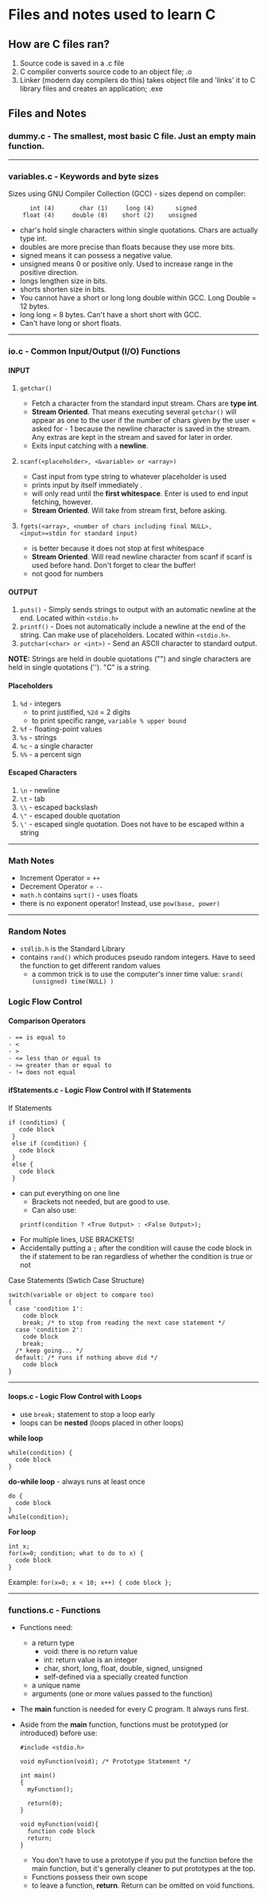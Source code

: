 # Files and notes used to learn C

## How are C files ran?
1. Source code is saved in a .c file
2. C compiler converts source code to an object file; .o
3. Linker (modern day compilers do this) takes object file and 'links' it to C library files and creates an application; .exe


## Files and Notes


### dummy.c - The smallest, most basic C file. Just an empty main function.

----

### variables.c - Keywords and byte sizes
Sizes using GNU Compiler Collection (GCC) - sizes depend on compiler:
```
      int (4)       char (1)     long (4)      signed
    float (4)     double (8)    short (2)    unsigned
```
  - char's hold single characters within single quotations. Chars are actually type int.
  - doubles are more precise than floats because they use more bits.
  - signed means it can possess a negative value.
  - unsigned means 0 or positive only. Used to increase range in the positive direction.
  - longs lengthen size in bits.
  - shorts shorten size in bits.
  - You cannot have a short or long long double within GCC. Long Double = 12  bytes.
  - long long = 8 bytes. Can't have a short short with GCC.
  - Can't have long or short floats.

----

### io.c - Common Input/Output (I/O) Functions
#### INPUT
1. `getchar()`
   - Fetch a character from the standard input stream. Chars are **type int**.
   - **Stream Oriented**. That means executing several `getchar()` will appear as one to the user if the number of chars given by the user = asked for - 1 because the newline character is saved in the stream. Any extras are kept in the stream and saved for later in order.
   - Exits input catching with a **newline**.

3. `scanf(<placeholder>, <&variable> or <array>)`
   - Cast input from type string to whatever placeholder is used
   - prints input by itself immediately .
   - will only read until the **first whitespace**. Enter is used to end input fetching, however.
   - **Stream Oriented**. Will take from stream first, before asking.

4. `fgets(<array>, <number of chars including final NULL>, <input>=stdin for standard input)`
   - is better because it does not stop at first whitespace
   - **Stream Oriented**. Will read newline character from scanf if scanf is used before hand. Don't forget to clear the buffer!
   - not good for numbers

#### OUTPUT
1. `puts()` - Simply sends strings to output with an automatic newline at the end. Located within `<stdio.h>`
2. `printf()` - Does not automatically include a newline at the end of the string. Can make use of placeholders. Located within `<stdio.h>`.
3. `putchar(<char> or <int>)` - Send an ASCII character to standard output.

**NOTE:** Strings are held in double quotations ("") and single characters are held in single quotations (''). "C" is a string.

  #### Placeholders
  1. `%d` - integers
      - to print justified, `%2d` = 2 digits
      - to print specific range, `variable % upper bound`
  2. `%f` - floating-point values
  3. `%s` - strings
  4. `%c` - a single character
  5. `%%` - a percent sign

  #### Escaped Characters
  1. `\n` - newline
  2. `\t` - tab
  3. `\\` - escaped backslash
  4. `\"` - escaped double quotation
  5. `\'` - escaped single quotation. Does not have to be escaped within a string

------

### Math Notes
- Increment Operator = `++`
- Decrement Operator = `--`
- `math.h` contains `sqrt()` - uses floats
- there is no exponent operator! Instead, use `pow(base, power)`

------

### Random Notes
- `stdlib.h` is the Standard Library
- contains `rand()` which produces pseudo random integers. Have to seed the function to get different random values
  - a common trick is to use the computer's inner time value:
    `srand( (unsigned) time(NULL) )`


### Logic Flow Control
#### Comparison Operators
    - == is equal to
    - <
    - >
    - <= less than or equal to
    - >= greater than or equal to
    - != does not equal

#### ifStatements.c - Logic Flow Control with If Statements
If Statements
```
if (condition) {
   code block
 }
 else if (condition) {
   code block
 }
 else {
   code block
 }
 ```

- can put everything on one line
  - Brackets not needed, but are good to use.
  - Can also use: <br>
   ```
   printf(condition ? <True Output> : <False Output>);
   ```
- For multiple lines, USE BRACKETS!
- Accidentally putting a `;` after the condition will cause the code block in the if statement to be ran regardless of whether the condition is true or not

Case Statements (Swtich Case Structure)
```
switch(variable or object to compare too)
{
  case 'condition 1':
    code block
    break; /* to stop from reading the next case statement */
  case 'condition 2':
    code block
    break;
  /* keep going... */
  default: /* runs if nothing above did */
    code block
}
```

----

#### loops.c - Logic Flow Control with Loops
- use `break;` statement to stop a loop early
- loops can be **nested** (loops placed in other loops)

**while loop**
```
while(condition) {
  code block
}
```

**do-while loop** - always runs at least once
```
do {
  code block
}
while(condition);
```

**For loop**
```
int x;
for(x=0; condition; what to do to x) {
  code block
}
```
Example:
`for(x=0; x < 10; x++) {
  code block
  };`

----

### functions.c - Functions
- Functions need:
    - a return type
      - void: there is no return value
      - int: return value is an integer
      - char, short, long, float, double, signed, unsigned
      - self-defined via a specially created function
    - a unique name
    - arguments (one or more values passed to the function)

- The **main** function is needed for every C program. It always runs first.
- Aside from the **main** function, functions must be prototyped (or introduced) before use:
  ```
  #include <stdio.h>

  void myFunction(void); /* Prototype Statement */

  int main() 
  {
    myFunction();

    return(0);
  }

  void myFunction(void){
    function code block
    return;
  }
  ``` 
  - You don't have to use a prototype if you put the function before the main function, but it's generally cleaner to put prototypes at the top.
  - Functions possess their own scope
  - to leave a function, **return**. Return can be omitted on void functions.






































